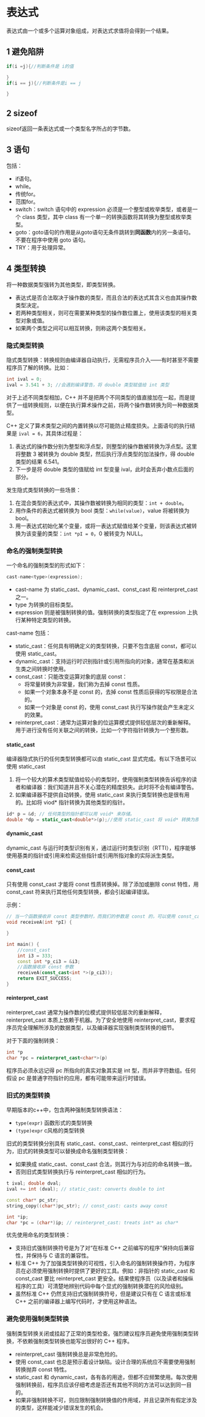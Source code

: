 # 表达式

表达式由一个或多个运算对象组成，对表达式求值将会得到一个结果。

## 1 避免陷阱

```cpp
if(i =j){//判断条件是 i的值

}
if(i == j){//判断条件是i == j

}
```

## 2 sizeof

sizeof返回一条表达式或一个类型名字所占的字节数。

## 3 语句

包括：

- if语句。
- while。
- 传统for。
- 范围for。
- switch：switch 语句中的 expression 必须是一个整型或枚举类型，或者是一个 class 类型，其中 class 有一个单一的转换函数将其转换为整型或枚举类型。
- goto：goto语句的作用是从goto语句无条件跳转到**同函数**内的另一条语句。不要在程序中使用 goto 语句。
- TRY：用于处理异常。

## 4 类型转换

将一种数据类型强转为其他类型，即类型转换。

- 表达式是否合法取决于操作数的类型，而且合法的表达式其含义也由其操作数类型决定。
- 若两种类型相关，则可在需要某种类型的操作数位置上，使用该类型的相关类型对象或值。
- 如果两个类型之间可以相互转换，则称这两个类型相关。

### 隐式类型转换

隐式类型转换：转换规则由编译器自动执行，无需程序员介入——有时甚至不需要程序员了解的转换。比如：

```cpp
int ival = 0;
ival = 3.541 + 3; //会遇到编译警告，将 double 类型赋值给 int 类型
```

对于上述不同类型相加，C++ 并不是把两个不同类型的值直接加在一起，而是提供了一组转换规则，以便在执行算术操作之前，将两个操作数转换为同一种数据类型。

C++ 定义了算术类型之间的内置转换以尽可能防止精度损失。上面语句的执行结果是 `ival = 6`，其具体过程是：

1. 表达式的操作数分别为整型和浮点型，则整型的操作数被转换为浮点型。这里将整数 3 被转换为 double 类型，然后执行浮点类型的加法操作，得 double 类型的结果 6.541。
2. 下一步是将 double 类型的值赋给 int 型变量 ival，此时会丢弃小数点后面的部分。

发生隐式类型转换的一些场景：

1. 在混合类型的表达式中，其操作数被转换为相同的类型：`int + double`。
2. 用作条件的表达式被转换为 bool 类型：`while(value)`，value 将被转换为 bool。
3. 用一表达式初始化某个变量，或将一表达式赋值给某个变量，则该表达式被转换为该变量的类型：`int *pI = 0`，0 被转变为 NULL。

### 命名的强制类型转换

一个命名的强制类型的形式如下：

```cpp
cast-name<type>(expression);
```

- cast-name 为 static_cast、dynamic_cast、const_cast 和 reinterpret_cast 之一。
- type 为转换的目标类型。
- expression 则是被强制转换的值。强制转换的类型指定了在 expression 上执行某种特定类型的转换。

cast-name 包括：

- static_cast：任何具有明确定义的类型转换，只要不包含底层 const，都可以使用 static_cast。
- dynamic_cast：支持运行时识别指针或引用所指向的对象，通常在基类和派生类之间转换时使用。
- const_cast：只能改变运算对象的底层 const：
  - 将常量转换为非常量，我们称为去掉 const 性质。
  - 如果一个对象本身不是 const 的，去掉 const 性质后获得的写权限是合法的。
  - 如果一个对象是 const 的，使用 const_cast 执行写操作就会产生未定义的效果。
- reinterpret_cast：通常为运算对象的位运算模式提供较低层次的重新解释。用于进行没有任何关联之间的转换，比如一个字符指针转换为一个整形数。

#### static_cast

编译器隐式执行的任何类型转换都可以由 static_cast 显式完成。有以下场景可以使用 static_cast

1. 将一个较大的算术类型赋值给较小的类型时，使用强制类型转换告诉程序的读者和编译器：我们知道并且不关心潜在的精度损失。此时将不会有编译警告。
2. 如果编译器不提供自动转换，使用 static_cast 来执行类型转换也是很有用的。比如将 viod* 指针转换为其他类型的指针。

```cpp
id* p = &d; // 任何类型的指针都可以用 void* 来存储。
double *dp = static_cast<double*>(p);//使用 static_cast 将 void* 转换为原来的类型。
```

#### dynamic_cast

dynamic_cast 与运行时类型识别有关，通过运行时类型识别（RTTI），程序能够使用基类的指针或引用来检索这些指针或引用所指对象的实际派生类型。

#### const_cast

只有使用 const_cast 才能将 const 性质转换掉。除了添加或删除 const 特性，用 const_cast 符来执行其他任何类型转换，都会引起编译错误。

示例：

```cpp
// 当一个函数接收非 const 类型参数时，而我们的参数是 const 的，可以使用 const_cast 去掉参数的 const 性质。
void receiveA(int *pI) {

}

int main() {
    //const_cast
    int i3 = 333;
    const int *p_ci3 = &i3;
    //函数接收非 const 参数
    receiveA(const_cast<int *>(p_ci3));
    return EXIT_SUCCESS;
}
```

#### reinterpret_cast

reinterpret_cast 通常为操作数的位模式提供较低层次的重新解释，reinterpret_cast 本质上依赖于机器。为了安全地使用 reinterpret_cast，要求程序员完全理解所涉及的数据类型，以及编译器实现强制类型转换的细节。

对于下面的强制转换：

```cpp
int *p
char *pc = reinterpret_cast<char*>(p)
```

程序员必须永远记得 pc 所指向的真实对象其实是 int 型，而并非字符数组。任何假设 pc 是普通字符指针的应用，都有可能带来运行时错误。

### 旧式的类型转换

早期版本的c++中，包含两种强制类型转换语法：

- `type(expr)` 函数形式的类型转换
- `(type)expr` c风格的类型转换

旧式的类型转换分别具有 static_cast、const_cast、reinterpret_cast 相似的行为，旧式的转换类型可以替换成命名强制类型转换：

- 如果换成 static_cast、const_cast 合法，则其行为与对应的命名转换一致。
- 否则旧式类型转换执行与 reinterpret_cast 相似的行为。

```cpp
t ival; double dval;
ival += int (dval); // static_cast: converts double to int

const char* pc_str;
string_copy((char*)pc_str); // const_cast: casts away const

int *ip;
char *pc = (char*)ip; // reinterpret_cast: treats int* as char*
```

优先使用命名的类型转换：

- 支持旧式强制转换符号是为了对“在标准 C++ 之前编写的程序”保持向后兼容性，并保持与 C 语言的兼容性。
- 标准 C++ 为了加强类型转换的可视性，引入命名的强制转换操作符，为程序员在必须使用强制转换时提供了更好的工具。例如：非指针的 static_cast 和 const_cast 要比 reinterpret_cast 更安全。结果使程序员（以及读者和操纵程序的工具）可清楚地辨别代码中每个显式的强制转换潜在的风险级别。
- 虽然标准 C++ 仍然支持旧式强制转换符号，但是建议只有在 C 语言或标准 C++ 之前的编译器上编写代码时，才使用这种语法。

### 避免使用强制类型转换

强制类型转换关闭或挂起了正常的类型检查。强烈建议程序员避免使用强制类型转换，不依赖强制类型转换也能写出很好的 C++ 程序。

- reinterpret_cast 强制转换总是非常危险的。
- 使用 const_cast 也总是预示着设计缺陷。设计合理的系统应不需要使用强制转换抛弃 const 特性。
- static_cast 和 dynamic_cast，各有各的用途，但都不应频繁使用。每次使用强制转换前，程序员应该仔细考虑是否还有其他不同的方法可以达到同一目的。
- 如果非强制转换不可，则应限制强制转换值的作用域，并且记录所有假定涉及的类型，这样能减少错误发生的机会。
